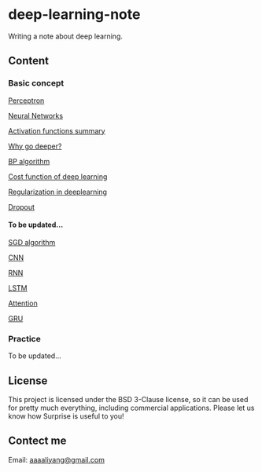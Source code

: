 # deep-learning-note
Writing a note about deep learning.
## Content
### Basic concept
[Perceptron](https://github.com/bobkentt/deep-learning-note/blob/master/markdown/perceptron.md)

[Neural Networks](https://github.com/bobkentt/deep-learning-note/blob/master/markdown/neural_network.md)

[Activation functions summary](https://github.com/bobkentt/deep-learning-note/blob/master/markdown/Activation.md)

[Why go deeper?](https://github.com/bobkentt/deep-learning-note/blob/master/markdown/go_deeper.md)

[BP algorithm](https://github.com/bobkentt/deep-learning-note/blob/master/markdown/bp_algorithm.md)

[Cost function of deep learning](https://github.com/bobkentt/deep-learning-note/blob/master/markdown/cost.md)

[Regularization in deeplearning](https://github.com/bobkentt/deep-learning-note/blob/master/markdown/Regularization.md)

[Dropout](https://github.com/bobkentt/deep-learning-note/blob/master/markdown/Dropout.md)

#### To be updated...

[SGD algorithm](https://github.com/bobkentt/deep-learning-note/blob/master/markdown/SGD.md)

[CNN](https://github.com/bobkentt/deep-learning-note/blob/master/markdown/CNN.md)

[RNN](https://github.com/bobkentt/deep-learning-note/blob/master/markdown/RNN.md)

[LSTM](https://github.com/bobkentt/deep-learning-note/blob/master/markdown/LSTM.md)

[Attention](https://github.com/bobkentt/deep-learning-note/blob/master/markdown/Attention.md)

[GRU](https://github.com/bobkentt/deep-learning-note/blob/master/markdown/GRU.md)


### Practice
To be updated...
## License
This project is licensed under the BSD 3-Clause license, so it can be used for pretty much everything, including commercial applications. Please let us know how Surprise is useful to you!
## Contect me
Email: aaaaliyang@gmail.com
